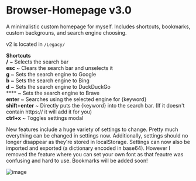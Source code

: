# Browser-Homepage v3.0
A minimalistic custom homepage for myself. Includes shortcuts, bookmarks, custom backgrouns, and search engine choosing.

v2 is located in `/Legacy/`

**Shortcuts** <br>
**/** ~ Selects the search bar <br>
**esc** ~ Clears the search bar and unselects it <br>
**g** ~ Sets the search engine to Google <br>
**b** ~ Sets the search engine to Bing <br>
**d** ~ Sets the search engine to DuckDuckGo <br>
**** ~ Sets the search engine to Brave <br>
**enter** ~ Searches using the selected engine for {keyword} <br>
**shift+enter** ~ Directly puts the {keyword} into the search bar. (If it doesn't contain https:// it will add it for you) <br>
**ctrl+x** ~ Toggles settings modal <br>

New features include a huge variety of settings to change. Pretty much everything can be changed in settings now. Additionally, settings should no longer disappear as they're stored in localStorage. Settings can now also be imported and exported (a dictionary encoded in base64). However I removed the feature where you can set your own font as that feautre was confusing and hard to use. Bookmarks will be added soon!

![image](https://github.com/wa1ker38552/Browser-Homepage/assets/100868154/33a983cf-f54c-4657-bf78-3a9b857baf5f)
